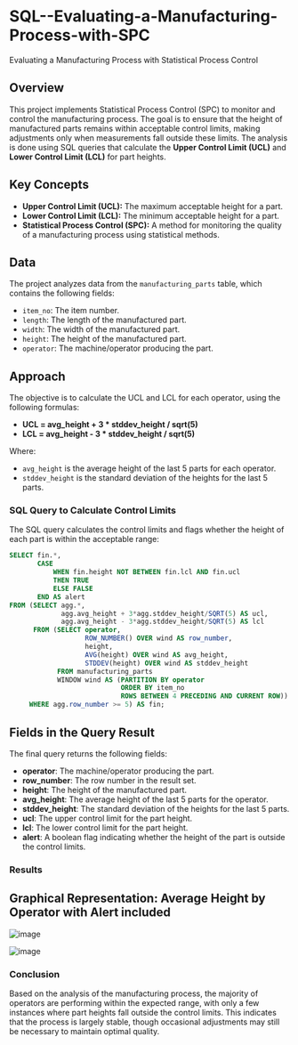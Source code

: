 # SQL--Evaluating-a-Manufacturing-Process-with-SPC
Evaluating a Manufacturing Process with Statistical Process Control

## Overview

This project implements Statistical Process Control (SPC) to monitor and control the manufacturing process. The goal is to ensure that the height of manufactured parts remains within acceptable control limits, making adjustments only when measurements fall outside these limits. The analysis is done using SQL queries that calculate the **Upper Control Limit (UCL)** and **Lower Control Limit (LCL)** for part heights.

## Key Concepts

- **Upper Control Limit (UCL):** The maximum acceptable height for a part.
- **Lower Control Limit (LCL):** The minimum acceptable height for a part.
- **Statistical Process Control (SPC):** A method for monitoring the quality of a manufacturing process using statistical methods.

## Data

The project analyzes data from the `manufacturing_parts` table, which contains the following fields:

- `item_no`: The item number.
- `length`: The length of the manufactured part.
- `width`: The width of the manufactured part.
- `height`: The height of the manufactured part.
- `operator`: The machine/operator producing the part.

## Approach

The objective is to calculate the UCL and LCL for each operator, using the following formulas:

- **UCL = avg_height + 3 * stddev_height / sqrt(5)**
- **LCL = avg_height - 3 * stddev_height / sqrt(5)**

Where:
- `avg_height` is the average height of the last 5 parts for each operator.
- `stddev_height` is the standard deviation of the heights for the last 5 parts.

### SQL Query to Calculate Control Limits

The SQL query calculates the control limits and flags whether the height of each part is within the acceptable range:

```sql
SELECT fin.*,
       CASE
           WHEN fin.height NOT BETWEEN fin.lcl AND fin.ucl
           THEN TRUE
           ELSE FALSE
       END AS alert
FROM (SELECT agg.*,
             agg.avg_height + 3*agg.stddev_height/SQRT(5) AS ucl,
             agg.avg_height - 3*agg.stddev_height/SQRT(5) AS lcl
      FROM (SELECT operator,
                   ROW_NUMBER() OVER wind AS row_number,
                   height,
                   AVG(height) OVER wind AS avg_height,
                   STDDEV(height) OVER wind AS stddev_height
            FROM manufacturing_parts
            WINDOW wind AS (PARTITION BY operator
                            ORDER BY item_no
                            ROWS BETWEEN 4 PRECEDING AND CURRENT ROW)) AS agg
     WHERE agg.row_number >= 5) AS fin;
```

## Fields in the Query Result

The final query returns the following fields:

- **operator**: The machine/operator producing the part.
- **row_number**: The row number in the result set.
- **height**: The height of the manufactured part.
- **avg_height**: The average height of the last 5 parts for the operator.
- **stddev_height**: The standard deviation of the heights for the last 5 parts.
- **ucl**: The upper control limit for the part height.
- **lcl**: The lower control limit for the part height.
- **alert**: A boolean flag indicating whether the height of the part is outside the control limits.

### Results

## Graphical Representation: Average Height by Operator with Alert included
![image](https://github.com/user-attachments/assets/128229b8-3d70-4feb-a75e-6896dd15b033)

![image](https://github.com/user-attachments/assets/68cf8159-df3b-4bd9-b297-74134c77874c)


### Conclusion

Based on the analysis of the manufacturing process, the majority of operators are performing within the expected range, with only a few instances where part heights fall outside the control limits. This indicates that the process is largely stable, though occasional adjustments may still be necessary to maintain optimal quality.

